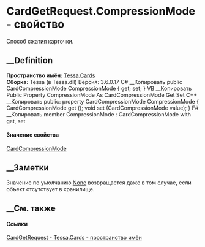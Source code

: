 # CardGetRequest.CompressionMode - свойство
Способ сжатия карточки.
## __Definition
 **Пространство имён:** [Tessa.Cards](N_Tessa_Cards.htm)  
 **Сборка:** Tessa (в Tessa.dll) Версия: 3.6.0.17
C# __Копировать
     public CardCompressionMode CompressionMode { get; set; }
VB __Копировать
     Public Property CompressionMode As CardCompressionMode
    	Get
    	Set
C++ __Копировать
     public:
    property CardCompressionMode CompressionMode {
    	CardCompressionMode get ();
    	void set (CardCompressionMode value);
    }
F# __Копировать
     member CompressionMode : CardCompressionMode with get, set
#### Значение свойства
[CardCompressionMode](T_Tessa_Cards_CardCompressionMode.htm)
##  __Заметки
Значение по умолчанию [None](T_Tessa_Cards_CardCompressionMode.htm)
возвращается даже в том случае, если объект отсутствует в хранилище.
## __См. также
#### Ссылки
[CardGetRequest - ](T_Tessa_Cards_CardGetRequest.htm)
[Tessa.Cards - пространство имён](N_Tessa_Cards.htm)
